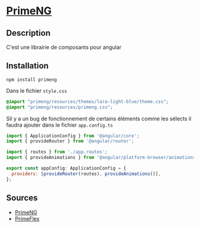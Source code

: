 # [PrimeNG](readme.md)

## Description

C'est une librairie de composants pour angular

## Installation

```console
npm install primeng
```

Dans le fichier `style.css`

```css
@import "primeng/resources/themes/lara-light-blue/theme.css";
@import "primeng/resources/primeng.css";
```

Sil y a un bug de fonctionnement de certains éléments comme les sélects il faudra ajouter dans le fichier `app.config.ts`

```javascript
import { ApplicationConfig } from '@angular/core';
import { provideRouter } from '@angular/router';

import { routes } from './app.routes';
import { provideAnimations } from '@angular/platform-browser/animations';

export const appConfig: ApplicationConfig = {
  providers: [provideRouter(routes), provideAnimations()],
};
```

## Sources

* [PrimeNG](https://primeng.org/installation)
* [PrimeFlex](https://primeflex.org/installation)